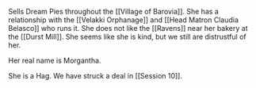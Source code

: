 Sells Dream Pies throughout the [[Village of Barovia]]. She has a relationship with the [[Velakki Orphanage]] and [[Head Matron Claudia Belasco]] who runs it. She does not like the [[Ravens]] near her bakery at the [[Durst Mill]]. She seems like she is kind, but we still are distrustful of her.

Her real name is Morgantha.

She is a Hag. We have struck a deal in [[Session 10]].